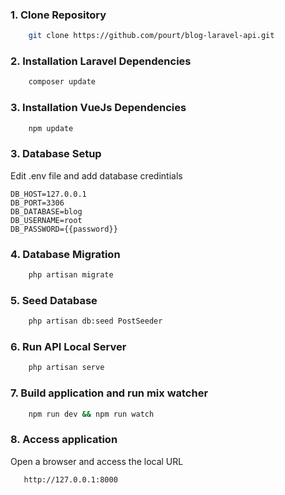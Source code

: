 ### 1. Clone Repository

```sh
    git clone https://github.com/pourt/blog-laravel-api.git
```

### 2. Installation Laravel Dependencies

```sh
    composer update
```

### 3. Installation VueJs Dependencies

```sh
    npm update
```

### 3. Database Setup

Edit .env file and add database credintials

```
DB_HOST=127.0.0.1
DB_PORT=3306
DB_DATABASE=blog
DB_USERNAME=root
DB_PASSWORD={{password}}
```

### 4. Database Migration

```sh
    php artisan migrate
```

### 5. Seed Database

```sh
    php artisan db:seed PostSeeder
```
### 6. Run API Local Server

```sh
    php artisan serve
```

### 7. Build application and run mix watcher
```sh
    npm run dev && npm run watch
```

### 8. Access application

Open a browser and access the local URL
```
   http://127.0.0.1:8000
```
